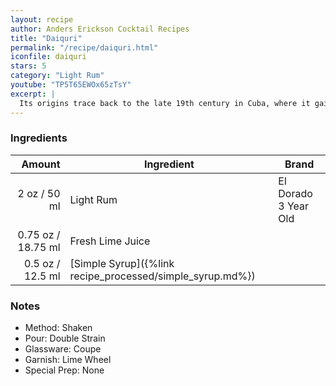 ```yaml
---
layout: recipe
author: Anders Erickson Cocktail Recipes
title: "Daiquri"
permalink: "/recipe/daiquri.html"
iconfile: daiquri
stars: 5
category: "Light Rum"
youtube: "TP5T65EWOx65zTsY"
excerpt: |
  Its origins trace back to the late 19th century in Cuba, where it gained popularity among American miners working in the Santiago de Cuba region. The Daiquiri's enduring appeal lies in its balance of sweet, sour, and tart flavors.
---
```


### Ingredients

|  Amount | Ingredient                                      | Brand                |
| ------: | ----------------------------------------------- | -------------------- |
|    2 oz / 50 ml | Light Rum                                       | El Dorado 3 Year Old |
| 0.75 oz / 18.75 ml | Fresh Lime Juice                                |
|  0.5 oz / 12.5 ml | [Simple Syrup]({%link recipe_processed/simple_syrup.md%}) |

### Notes

- Method: Shaken
- Pour: Double Strain
- Glassware: Coupe
- Garnish: Lime Wheel
- Special Prep: None
